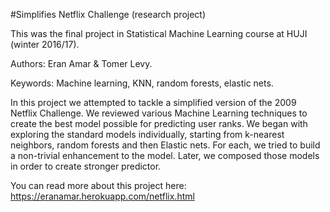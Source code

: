 #Simplifies Netflix Challenge (research project)

This was the final project in Statistical Machine Learning course at HUJI (winter 2016/17).

Authors: Eran Amar & Tomer Levy.

Keywords: Machine learning, KNN, random forests, elastic nets.

In this project we attempted to tackle a simplified version of the 2009 Netflix Challenge. We reviewed various Machine Learning techniques to create the best model possible for predicting user ranks. We began with exploring the standard models individually, starting from k-nearest neighbors, random forests and	then Elastic nets. For each, we tried to build a non-trivial enhancement to the model. Later, we composed those models in order to create stronger predictor.


You can read more about this project here: https://eranamar.herokuapp.com/netflix.html
